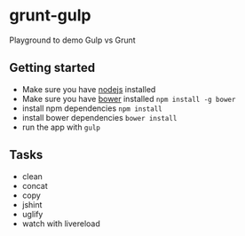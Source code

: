 # grunt-gulp
Playground to demo Gulp vs Grunt

## Getting started

* Make sure you have [nodejs]() installed
* Make sure you have [bower]() installed ```npm install -g bower```
* install npm dependencies ```npm install```
* install bower dependencies ```bower install```
* run the app with ```gulp```

## Tasks

* clean
* concat
* copy
* jshint
* uglify
* watch with livereload

